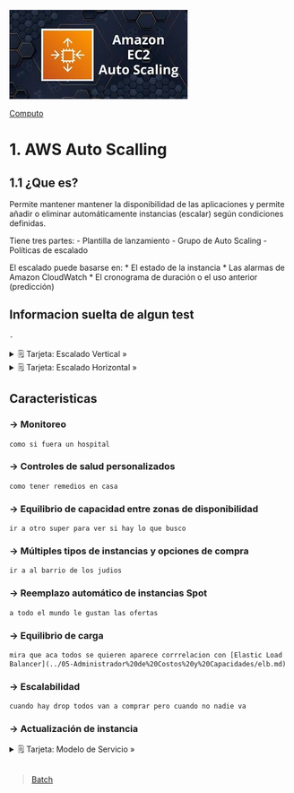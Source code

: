 ![Amazon EC2 Auto Scalling](../../00_assets/Computo/EC2AutoScalling-Logo.jpeg)

[Computo](../../Computo/)

# 1. AWS Auto Scalling

## 1.1 ¿Que es?

Permite mantener mantener la disponibilidad de las aplicaciones y permite añadir o eliminar automáticamente instancias (escalar) según condiciones definidas.

Tiene tres partes: 
    - Plantilla de lanzamiento
    - Grupo de Auto Scaling
    - Políticas de escalado

El escalado puede basarse en: 
    * El estado de la instancia 
    * Las alarmas de Amazon CloudWatch 
    * El cronograma de duración o el uso anterior (predicción)


## Informacion suelta de algun test

    - 

<details>
<summary>🗒 Tarjeta: Escalado Vertical »</summary>

| Tipos de escalado |
| ---- |
| Permite agregar mas servidores cuando se requiera, mejorando el rendimiento de manera global. |

</details> 

<details>
<summary>🗒 Tarjeta: Escalado Horizontal »</summary>

| Programa Orientado a Objetos |
| ---- |
| A diferencia del horizontal aca se potencia una maquina nomas. |

</details>

## Caracteristicas

###     -> Monitoreo
    como si fuera un hospital

###     -> Controles de salud personalizados
    como tener remedios en casa

###     -> Equilibrio de capacidad entre zonas de disponibilidad
    ir a otro super para ver si hay lo que busco

###     -> Múltiples tipos de instancias y opciones de compra
    ir a al barrio de los judios

###     -> Reemplazo automático de instancias Spot
    a todo el mundo le gustan las ofertas

###     -> Equilibrio de carga
    mira que aca todos se quieren aparece corrrelacion con [Elastic Load Balancer](../05-Administrador%20de%20Costos%20y%20Capacidades/elb.md)

###     -> Escalabilidad
    cuando hay drop todos van a comprar pero cuando no nadie va 

###     -> Actualización de instancia

<details>
<summary>🗒 Tarjeta: Modelo de Servicio »</summary>

| Pertenece a:  |
| ---- |
| no tengo esa info |

</details>


<br/>

> [Batch](./batch.md)

<br/>